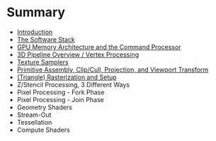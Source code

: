 # Summary

* [Introduction](README.md)
* [The Software Stack](chapter1-software-stack.md)
* [GPU Memory Architecture and the Command Processor](chapter2-gpu-architecture.md)
* [3D Pipeline Overview / Vertex Processing](chapter3-pipeline-overview.md)
* [Texture Samplers](chapter4-texture-samplers.md)
* [Primitive Assembly, Clip/Cull, Projection, and Viewport Transform](chapter5-primitive-assembly.md)
* [(Triangle) Rasterization and Setup](chapter6-triangle-rasterization.md)
* Z/Stencil Processing, 3 Different Ways
* Pixel Processing - Fork Phase
* Pixel Processing - Join Phase
* Geometry Shaders
* Stream-Out
* Tessellation
* Compute Shaders

